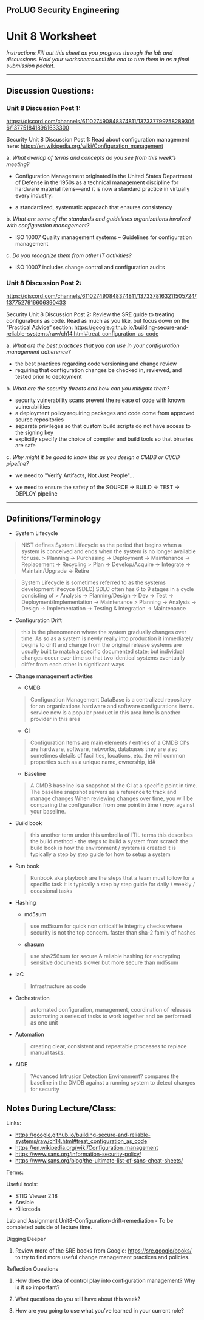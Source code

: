 ## ProLUG Security Engineering

# Unit 8 Worksheet

*Instructions*
*Fill out this sheet as you progress through the lab and discussions. Hold your worksheets until the end to turn them in as a final submission packet.*

---

## Discussion Questions:

### Unit 8 Discussion Post 1:

https://discord.com/channels/611027490848374811/1373377997582893066/1377518418961633300

Security
Unit 8 Discussion Post 1:
Read about configuration management here: https://en.wikipedia.org/wiki/Configuration_management

a.    *What overlap of terms and concepts do you see from this week’s meeting?*

- Configuration Management originated in the United States Department of Defense in the 1950s as a technical management discipline for hardware material items—and it is now a standard practice in virtually every industry.

 - a standardized, systematic approach that ensures consistency


b.    *What are some of the standards and guidelines organizations involved with configuration management?*

- ISO 10007 Quality management systems – Guidelines for configuration management


c.    *Do you recognize them from other IT activities?*

- ISO 10007 includes change control and configuration audits


### Unit 8 Discussion Post 2:
https://discord.com/channels/611027490848374811/1373378163211505724/1377527916606390433

Security
Unit 8 Discussion Post 2:
Review the SRE guide to treating configurations as code. Read as much as you like, but focus down on the “Practical Advice” section: https://google.github.io/building-secure-and-reliable-systems/raw/ch14.html#treat_configuration_as_code


a.    *What are the best practices that you can use in your configuration management adherence?*

- the best practices regarding code versioning and change review
- requiring that configuration changes be checked in, reviewed, and tested prior to deployment


b.    *What are the security threats and how can you mitigate them?*
- security vulnerability scans prevent the release of code with known vulnerabilities
- a deployment policy requiring packages and code come from approved source repositories
- separate privileges so that custom build scripts do not have access to the signing key
- explicitly specify the choice of compiler and build tools so that binaries are safe



c.    *Why might it be good to know this as you design a CMDB or CI/CD pipeline?*
- we need to "Verify Artifacts, Not Just People"...

- we need to ensure the safety of the SOURCE -> BUILD -> TEST -> DEPLOY pipeline

---

## Definitions/Terminology

- System Lifecycle
> NIST defines System Lifecycle as the period that begins when a system is conceived and ends when the system is no longer available for use.
	> Planning -> Purchasing -> Deployment -> Maintenance -> Replacement -> Recycling
	> Plan -> Develop/Acquire -> Integrate -> Maintain/Upgrade -> Retire

> System Lifecycle is sometimes referred to as the systems development lifecyce (SDLC)
> SDLC often has 6 to 9 stages in a cycle consisting of
	> Analysis -> Planning/Design -> Dev -> Test -> Deployment/Implementation -> Maintenance
	> Planning -> Analysis -> Design -> Implementation -> Testing & Integration -> Maintenance


- Configuration Drift
> this is the phenomenon where the system gradually changes over time.
> As so as a system is newly really into production it immediately begins to drift and change from the original release
> systems are usually built to match a specific documented state; but individual changes occur over time so that two identical systems eventually differ from each other in significant ways

- Change management activities
    - CMDB
	> Configuration Management DataBase is a centralized repository for an organizations hardware and software configurations items.
	> service now is a popular product in this area
	> bmc is another provider in this area

    - CI
	> Configuration Items are main elements / entries of a CMDB 
	> CI's are hardware, software, networks, databases
	> they are also sometimes details of facilities, locations, etc.
	> the will common properties such as a unique name, ownership, id#

    - Baseline
	> A CMDB baseline is a snapshot of the CI at a specific point in time.
	> The baseline snapshot servers as a reference to track and manage changes
	> When reviewing changes over time, you will be comparing the configuration from one point in time / now, against your baseline.

- Build book
	> this another term under this umbrella of ITIL terms
	> this describes the build method - the steps to build a system from scratch
	> the build book is how the environment / system is created
	> it is typically a step by step guide for how to setup a system 


- Run book
	> Runbook aka playbook are the steps that a team must follow for a specific task
	> it is typically a step by step guide for daily / weekly / occasional tasks

- Hashing
    - md5sum
	> use md5sum for quick non criticalfile integrity checks where security is not the top concern.
	> faster than sha-2 family of hashes

    - sha<x>sum
	> use sha256sum for secure & reliable hashing for encrypting sensitive documents
	> slower but more secure than md5sum 

- IaC
	> Infrastructure as code

- Orchestration
	> automated configuration, management, coordination of releases 
	> automating a series of tasks to work together and be performed as one unit

- Automation
	> creating clear, consistent and repeatable processes to replace manual tasks.

- AIDE
	> ?Advanced Intrusion Detection Environment?
	> compares the baseline in the DMDB against a running system to detect changes for security






## Notes During Lecture/Class:

Links:
- https://google.github.io/building-secure-and-reliable-systems/raw/ch14.html#treat_configuration_as_code
- https://en.wikipedia.org/wiki/Configuration_management
- https://www.sans.org/information-security-policy/
- https://www.sans.org/blog/the-ultimate-list-of-sans-cheat-sheets/

Terms:

Useful tools:
- STIG Viewer 2.18
- Ansible
- Killercoda

Lab and Assignment
Unit8-Configuration-drift-remediation - To be completed outside of lecture time.

Digging Deeper

1. Review more of the SRE books from Google: https://sre.google/books/ to try to find 
   more useful change management practices and policies.


Reflection Questions

1. How does the idea of control play into configuration management? Why is it so
important?

2. What questions do you still have about this week?

3. How are you going to use what you’ve learned in your current role?
